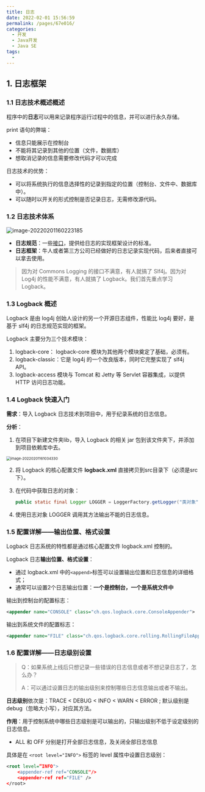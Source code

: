 ```yaml
---
title: 日志
date: 2022-02-01 15:56:59
permalink: /pages/67e016/
categories:
  - 开发
  - Java开发
  - Java SE
tags:
  - 
---
```

## 1. 日志框架

### 1.1 日志技术概述概述

程序中的**日志**可以用来记录程序运行过程中的信息，并可以进行永久存储。

print 语句的弊端：

+ 信息只能展示在控制台
+ 不能将其记录到其他的位置（文件，数据库）
+ 想取消记录的信息需要修改代码才可以完成

日志技术的优势：

+ 可以将系统执行的信息选择性的记录到指定的位置（控制台、文件中、数据库中）。
+ 可以随时以开关的形式控制是否记录日志，无需修改源代码。

 ### 1.2 日志技术体系

![image-20220201160223185](https://notebook-img-1304596351.cos.ap-beijing.myqcloud.com/img/image-20220201160223185.png)

+ **日志规范**：一些<u>接口</u>，提供给日志的实现框架设计的标准。
+ **日志框架**：牛人或者第三方公司已经做好的日志记录实现代码，后来者直接可以拿去使用。

> 因为对 Commons Logging 的接口不满意，有人就搞了 Slf4j。因为对 Log4j 的性能不满意，有人就搞了 Logback。我们首先重点学习 Logback。

### 1.3 Logback 概述

Logback 是由 log4j 创始人设计的另一个开源日志组件，性能比 log4j 要好，是基于 slf4j 的日志规范实现的框架。

Logback 主要分为三个技术模块：

1. logback-core： logback-core 模块为其他两个模块奠定了基础，必须有。
2. logback-classic：它是 log4j 的一个改良版本，同时它完整实现了 slf4j API。
3. logback-access 模块与 Tomcat 和 Jetty 等 Servlet 容器集成，以提供 HTTP 访问日志功能。

### 1.4 Logback 快速入门

**需求**：导入 Logback 日志技术到项目中，用于纪录系统的日志信息。

**分析**：

1. 在项目下新建文件夹lib，导入 Logback 的相关 jar 包到该文件夹下，并添加到项目依赖库中去。

<img src="https://notebook-img-1304596351.cos.ap-beijing.myqcloud.com/img/image-20220201161034330.png" alt="image-20220201161034330" style="zoom:67%;" />

2. 将 Logback 的核心配置文件 **logback.xml** 直接拷贝到src目录下（必须是src下）。

3. 在代码中获取日志的对象：

   ```java
   public static final Logger LOGGER = LoggerFactory.getLogger("类对象");
   ```

4. 使用日志对象 LOGGER 调用其方法输出不能的日志信息。

### 1.5 配置详解——输出位置、格式设置

Logback 日志系统的特性都是通过核心配置文件 logback.xml 控制的。

Logback 日志**输出位置、格式设置**：

+ 通过 logback.xml 中的`<append>`标签可以设置输出位置和日志信息的详细格式；
+ 通常可以设置2个日志输出位置：**一个是控制台，一个是系统文件中**

输出到控制台的配置标志：

```xml
<appender name="CONSOLE" class="ch.qos.logback.core.ConsoleAppender">
```

输出到系统文件的配置标志：

```xml
<appender name="FILE" class="ch.qos.logback.core.rolling.RollingFileAppender">
```

### 1.6 配置详解——日志级别设置

> Q：如果系统上线后只想记录一些错误的日志信息或者不想记录日志了，怎么办？
>
> A：可以通过设置日志的输出级别来控制哪些日志信息输出或者不输出。

**日志级别**依次是：TRACE < DEBUG < INFO < WARN < ERROR ; 默认级别是 debug（忽略大小写），对应其方法。

**作用**：用于控制系统中哪些日志级别是可以输出的，只输出级别不低于设定级别的日志信息。

+ ALL 和 OFF 分别是打开全部日志信息，及关闭全部日志信息

具体是在 `<root level="INFO">` 标签的 level 属性中设置日志级别：

```xml
<root level=“INFO">
    <appender-ref ref="CONSOLE"/>
    <appender-ref ref="FILE" />
</root>
```

